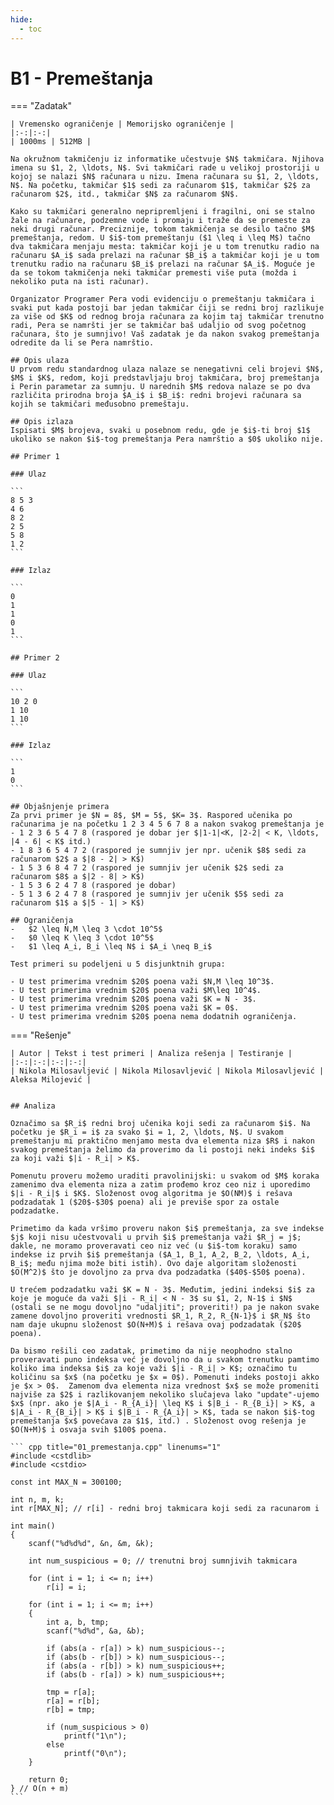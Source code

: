 ```yaml
---
hide:
  - toc
---
```


# B1 - Premeštanja

=== "Zadatak"
	
	| Vremensko ograničenje | Memorijsko ograničenje |
	|:-:|:-:|
	| 1000ms | 512MB |
	
	Na okružnom takmičenju iz informatike učestvuje $N$ takmičara. Njihova imena su $1, 2, \ldots, N$. Svi takmičari rade u velikoj prostoriji u kojoj se nalazi $N$ računara u nizu. Imena računara su $1, 2, \ldots, N$. Na početku, takmičar $1$ sedi za računarom $1$, takmičar $2$ za računarom $2$, itd., takmičar $N$ za računarom $N$.
	
	Kako su takmičari generalno nepripremljeni i fragilni, oni se stalno žale na računare, podzemne vode i promaju i traže da se premeste za neki drugi računar. Preciznije, tokom takmičenja se desilo tačno $M$ premeštanja, redom. U $i$-tom premeštanju ($1 \leq i \leq M$) tačno dva takmičara menjaju mesta: takmičar koji je u tom trenutku radio na računaru $A_i$ sada prelazi na računar $B_i$ a takmičar koji je u tom trenutku radio na računaru $B_i$ prelazi na računar $A_i$. Moguće je da se tokom takmičenja neki takmičar premesti više puta (možda i nekoliko puta na isti računar).
	
	Organizator Programer Pera vodi evidenciju o premeštanju takmičara i svaki put kada postoji bar jedan takmičar čiji se redni broj razlikuje za više od $K$ od rednog broja računara za kojim taj takmičar trenutno radi, Pera se namršti jer se takmičar baš udaljio od svog početnog računara, što je sumnjivo! Vaš zadatak je da nakon svakog premeštanja odredite da li se Pera namrštio.
	
	## Opis ulaza
	U prvom redu standardnog ulaza nalaze se nenegativni celi brojevi $N$, $M$ i $K$, redom, koji predstavljaju broj takmičara, broj premeštanja i Perin parametar za sumnju. U narednih $M$ redova nalaze se po dva različita prirodna broja $A_i$ i $B_i$: redni brojevi računara sa kojih se takmičari međusobno premeštaju.
	
	## Opis izlaza
	Ispisati $M$ brojeva, svaki u posebnom redu, gde je $i$-ti broj $1$ ukoliko se nakon $i$-tog premeštanja Pera namrštio a $0$ ukoliko nije.
	
	## Primer 1
	
	### Ulaz
	
	```
	8 5 3
	4 6
	8 2
	2 5
	5 8
	1 2
	```
	
	### Izlaz
	
	```
	0
	1
	1
	0
	1
	```
	
	## Primer 2
	
	### Ulaz
	
	```
	10 2 0
	1 10
	1 10
	```
	
	### Izlaz
	
	```
	1
	0
	```
	
	## Objašnjenje primera
	Za prvi primer je $N = 8$, $M = 5$, $K= 3$. Raspored učenika po računarima je na početku 1 2 3 4 5 6 7 8 a nakon svakog premeštanja je
	- 1 2 3 6 5 4 7 8 (raspored je dobar jer $|1-1|<K, |2-2| < K, \ldots, |4 - 6| < K$ itd.)
	- 1 8 3 6 5 4 7 2 (raspored je sumnjiv jer npr. učenik $8$ sedi za računarom $2$ a $|8 - 2| > K$)
	- 1 5 3 6 8 4 7 2 (raspored je sumnjiv jer učenik $2$ sedi za računarom $8$ a $|2 - 8| > K$)
	- 1 5 3 6 2 4 7 8 (raspored je dobar)
	- 5 1 3 6 2 4 7 8 (raspored je sumnjiv jer učenik $5$ sedi za računarom $1$ a $|5 - 1| > K$)
	
	## Ograničenja
	-   $2 \leq N,M \leq 3 \cdot 10^5$
	-   $0 \leq K \leq 3 \cdot 10^5$
	-   $1 \leq A_i, B_i \leq N$ i $A_i \neq B_i$
	
	Test primeri su podeljeni u 5 disjunktnih grupa:
	
	- U test primerima vrednim $20$ poena važi $N,M \leq 10^3$.
	- U test primerima vrednim $20$ poena važi $M\leq 10^4$.
	- U test primerima vrednim $20$ poena važi $K = N - 3$.
	- U test primerima vrednim $20$ poena važi $K = 0$.
	- U test primerima vrednim $20$ poena nema dodatnih ograničenja.
	
	
	
=== "Rešenje"
	
	| Autor | Tekst i test primeri | Analiza rеšenja | Testiranje |
	|:-:|:-:|:-:|:-:|
	| Nikola Milosavljević | Nikola Milosavljević | Nikola Milosavljević | Aleksa Milojević |
	
	
	## Analiza
	
	Označimo sa $R_i$ redni broj učenika koji sedi za računarom $i$. Na početku je $R_i = i$ za svako $i = 1, 2, \ldots, N$. U svakom premeštanju mi praktično menjamo mesta dva elementa niza $R$ i nakon svakog premeštanja želimo da proverimo da li postoji neki indeks $i$ za koji važi $|i - R_i| > K$.
	
	Pomenutu proveru možemo uraditi pravolinijski: u svakom od $M$ koraka zamenimo dva elementa niza a zatim prođemo kroz ceo niz i uporedimo $|i - R_i|$ i $K$. Složenost ovog algoritma je $O(NM)$ i rešava podzadatak 1 ($20$-$30$ poena) ali je previše spor za ostale podzadatke.
	
	Primetimo da kada vršimo proveru nakon $i$ premeštanja, za sve indekse $j$ koji nisu učestvovali u prvih $i$ premeštanja važi $R_j = j$; dakle, ne moramo proveravati ceo niz već (u $i$-tom koraku) samo indekse iz prvih $i$ premeštanja ($A_1, B_1, A_2, B_2, \ldots, A_i, B_i$; među njima može biti istih). Ovo daje algoritam složenosti $O(M^2)$ što je dovoljno za prva dva podzadatka ($40$-$50$ poena).
	
	U trećem podzadatku važi $K = N - 3$. Međutim, jedini indeksi $i$ za koje je moguće da važi $|i - R_i| < N - 3$ su $1, 2, N-1$ i $N$ (ostali se ne mogu dovoljno "udaljiti"; proveriti!) pa je nakon svake zamene dovoljno proveriti vrednosti $R_1, R_2, R_{N-1}$ i $R_N$ što nam daje ukupnu složenost $O(N+M)$ i rešava ovaj podzadatak ($20$ poena).
	
	Da bismo rešili ceo zadatak, primetimo da nije neophodno stalno proveravati puno indeksa već je dovoljno da u svakom trenutku pamtimo koliko ima indeksa $i$ za koje važi $|i - R_i| > K$; označimo tu količinu sa $x$ (na početku je $x = 0$). Pomenuti indeks postoji akko je $x > 0$.  Zamenom dva elementa niza vrednost $x$ se može promeniti najviše za $2$ i razlikovanjem nekoliko slučajeva lako "update"-ujemo $x$ (npr. ako je $|A_i - R_{A_i}| \leq K$ i $|B_i - R_{B_i}| > K$, a $|A_i - R_{B_i}| > K$ i $|B_i - R_{A_i}| > K$, tada se nakon $i$-tog premeštanja $x$ povećava za $1$, itd.) . Složenost ovog rešenja je $O(N+M)$ i osvaja svih $100$ poena.
	
	``` cpp title="01_premestanja.cpp" linenums="1"
	#include <cstdlib>
	#include <cstdio>
	
	const int MAX_N = 300100;
	
	int n, m, k;
	int r[MAX_N]; // r[i] - redni broj takmicara koji sedi za racunarom i
	
	int main()
	{
		scanf("%d%d%d", &n, &m, &k);
	
		int num_suspicious = 0; // trenutni broj sumnjivih takmicara
		
		for (int i = 1; i <= n; i++)
			r[i] = i;
	
		for (int i = 1; i <= m; i++)
		{
			int a, b, tmp;
			scanf("%d%d", &a, &b);
	
			if (abs(a - r[a]) > k) num_suspicious--;
			if (abs(b - r[b]) > k) num_suspicious--;
			if (abs(a - r[b]) > k) num_suspicious++;
			if (abs(b - r[a]) > k) num_suspicious++;
	
			tmp = r[a]; 
			r[a] = r[b]; 
			r[b] = tmp;
	
			if (num_suspicious > 0)
				printf("1\n");
			else
				printf("0\n");
		}
	
		return 0;
	} // O(n + m)
	```
